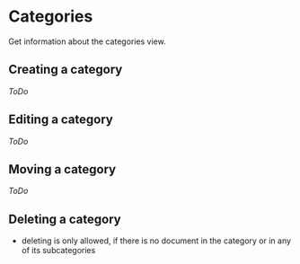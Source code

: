 Categories
==========

Get information about the categories view.

## Creating a category

*ToDo*

## Editing a category

*ToDo*

## Moving a category

*ToDo*

## Deleting a category

- deleting is only allowed, if there is no document in the category or in any of its subcategories